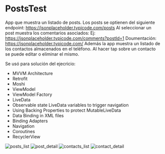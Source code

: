 # PostsTest

App que muestra un listado de posts.
Los posts se optienen del siguiente endpoint: https://jsonplaceholder.typicode.com/posts
Al seleccionar un post muestra los comentarios asociados: Ej: https://jsonplaceholder.typicode.com/comments?postId=1
Doumentación: https://jsonplaceholder.typicode.com/
Además la app muestra un listado de los contactos almacenados en el teléfono. Al hacer tap sobre un contacto se puede editar o eliminar el mismo.

Se usó para solución del ejecricio:
* MVVM Architecture
* Retrofit
* Moshi
* ViewModel
* ViewModel Factory
* LiveData
* Observable state LiveData variables to trigger navigation
* Using Backing Properties to protect MutableLiveData
* Data Binding in XML files
* Binding Adapters
* Navigation
* Coroutines
* RecyclerView

![posts_list](https://user-images.githubusercontent.com/86685007/146701630-1e66a2c4-c49e-4b59-be70-57425b5d5a7c.png)
![post_detail](https://user-images.githubusercontent.com/86685007/146701641-06ae9b03-c71a-4b61-8154-2decb45b1d59.png)
![contacts_list](https://user-images.githubusercontent.com/86685007/146701647-10c260a1-8437-45b3-b35f-23c4aeb27a50.png)
![contact_detail](https://user-images.githubusercontent.com/86685007/146701651-37b5979f-3e01-4c6f-b994-08deadaa4059.png)
